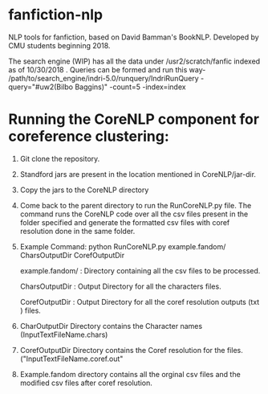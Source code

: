# fanfiction-nlp
NLP tools for fanfiction, based on David Bamman's BookNLP. Developed by CMU students beginning 2018.


The search engine (WIP) has all the data under /usr2/scratch/fanfic indexed as of 10/30/2018 . Queries can be formed and run this way-
/path/to/search_engine/indri-5.0/runquery/IndriRunQuery -query="#uw2(Bilbo Baggins)" -count=5 -index=index


# Running the CoreNLP component for coreference clustering:

1. Git clone the repository.

2. Standford jars are present in the location mentioned in CoreNLP/jar-dir.

3. Copy the jars to the CoreNLP directory

4. Come back to the parent directory to run the RunCoreNLP.py file. The command runs the CoreNLP code over all the csv files    present in the folder specified and generate the formatted csv files with coref resolution done in the same folder.

5. Example Command: python RunCoreNLP.py example.fandom/ CharsOutputDir CorefOutputDir

   example.fandom/ : Directory containing all the csv files to be processed.
   
   CharsOutputDir  : Output Directory for all the characters files.
   
   CorefOutputDir  : Output Directory for all the coref resolution outputs (txt ) files. 

6. CharOutputDir Directory contains the Character names (InputTextFileName.chars)
7. CorefOutputDir Directory contains the Coref resolution for the files. ("InputTextFileName.coref.out"
8. Example.fandom directory contains all the orginal csv files and the modified csv files after coref resolution.


